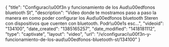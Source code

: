 {
    "title": "Configuraci\u00f3n y funcionamiento de los Aud\u00edfonos bluetooth St",
    "description": "Video donde te mostramos paso a paso la manera en como poder configurar los Aud\u00edfonos bluetooth Steren con dispositivos que cuenten con bluetooth. Podr\u00e1s esc...",
    "videoid": "134100",
    "date_created": "1385165257",
    "date_modified": "1418181112",
    "type": "captivate",
    "layout": "video",
    "url": "\/v\/configuraci\u00f3n-y-funcionamiento-de-los-aud\u00edfonos-bluetooth-st\/134100"
}